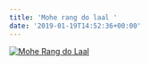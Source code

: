 ```yaml
---
title: 'Mohe rang do laal '
date: '2019-01-19T14:52:36+00:00'
---
```

[![Mohe Rang do Laal](https://i.ytimg.com/vi/U0CILdadRzM/hqdefault.jpg?sqp=-oaymwEjCNACELwBSFryq4qpAxUIARUAAAAAGAElAADIQj0AgKJDeAE=&rs=AOn4CLDfy236IaSGnaZ16XWsgcXz_5o50w)](https://www.youtube.com/watch?v=U0CILdadRzM)
